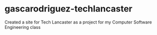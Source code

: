 # gascarodriguez-techlancaster
Created a site for Tech Lancaster as a project for my Computer Software Engineering class
